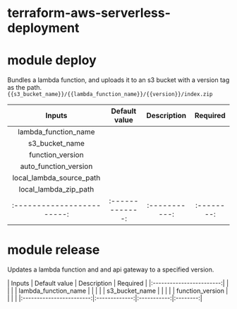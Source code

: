 # terraform-aws-serverless-deployment

# module deploy
Bundles a lambda function, and uploads it to an s3 bucket with a version tag as the path.
`{{s3_bucket_name}}/{{lambda_function_name}}/{{version}}/index.zip`

| Inputs                   | Default value | Description | Required |
|:------------------------:|:-------------:|:-----------:|:--------:|
| lambda_function_name 		 | | | |
| s3_bucket_name       		 | | | |
| function_version      	 | | | |
| auto_function_version    | | | |
| local_lambda_source_path | | | |
| local_lambda_zip_path    | | | |
|:------------------------:|:-------------:|:-----------:|:--------:|

# module release
Updates a lambda function and and api gateway to a specified version.

| Inputs                   | Default value | Description | Required |
|:------------------------:| | | |
| lambda_function_name 		 | | | |
| s3_bucket_name       		 | | | |
| function_version      	 | | | |
|:------------------------:|:-------------:|:-----------:|:--------:|